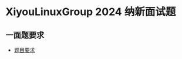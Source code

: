 # XiyouLinuxGroup 2024 纳新面试题
## 一面题要求
- [题目要求](https://github.com/xiyou-linuxer/interview_question25/blob/main/FirstInterview/FirInterview.md)


